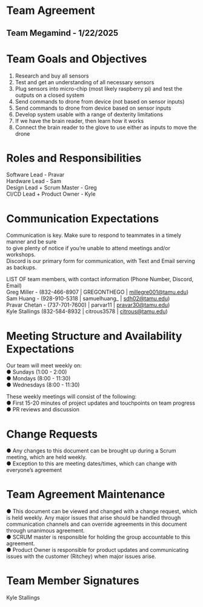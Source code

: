 # Team Agreement

## Team Megamind \- 1/22/2025

# Team Goals and Objectives

1) Research and buy all sensors  
2) Test and get an understanding of all necessary sensors  
3) Plug sensors into micro-chip (most likely raspberry pi) and test the outputs on a closed system  
4) Send commands to drone from device (not based on sensor inputs)  
5) Send commands to drone from device based on sensor inputs  
6) Develop system usable with a range of dexterity limitations  
7) If we have the brain reader, then learn how it works  
8) Connect the brain reader to the glove to use either as inputs to move the drone  
     
   

# Roles and Responsibilities

Software Lead \- Pravar  
Hardware Lead \- Sam  
Design Lead \+ Scrum Master \- Greg  
CI/CD Lead \+ Product Owner \- Kyle

# Communication Expectations

Communication is key. Make sure to respond to teammates in a timely manner and be sure   
to give plenty of notice if you’re unable to attend meetings and/or workshops.   
Discord is our primary form for communication, with Text and Email serving as backups.  

LIST OF team members, with contact information (Phone Number, Discord, Email)   
Greg Miller \- (832-466-8907 | GREGONTHEGO | millegre001@tamu.edu)   
Sam Huang \- (928-910-5318 | samuelhuang\_ | sdh02@tamu.edu)   
Pravar Chetan \- (737-701-7600) | parvar11 | pravar30@tamu.edu)  
Kyle Stallings (832-584-8932 | citrous3578 | citrous@tamu.edu)

# Meeting Structure and Availability Expectations

Our team will meet weekly on:   
● Sundays (1:00 \- 2:00)   
● Mondays (8:00 \- 11:30)   
● Wednesdays (8:00 \- 11:30) 

These weekly meetings will consist of the following:   
● First 15-20 minutes of project updates and touchpoints on team progress   
●  PR reviews and discussion 

# Change Requests

● Any changes to this document can be brought up during a Scrum meeting, which are held weekly.  
● Exception to this are meeting dates/times, which can change with everyone’s agreement 

# Team Agreement Maintenance

● This document can be viewed and changed with a change request, which is held weekly. Any major issues that arise should be handled through communication channels and can override agreements in this document through unanimous agreement.  
● SCRUM master is responsible for holding the group accountable to this agreement.    
● Product Owner is responsible for product updates and communicating issues with the customer (Ritchey) when major issues arise. 

# Team Member Signatures

Kyle Stallings